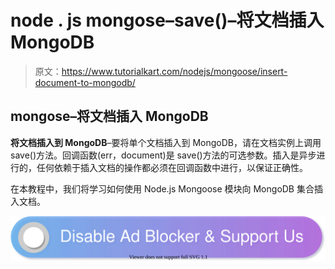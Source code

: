 # node . js mongose–save()–将文档插入 MongoDB

> 原文：<https://www.tutorialkart.com/nodejs/mongoose/insert-document-to-mongodb/>

## mongose–将文档插入 MongoDB

**将文档插入到 MongoDB**–要将单个文档插入到 MongoDB，请在文档实例上调用 save()方法。回调函数(err，document)是 save()方法的可选参数。插入是异步进行的，任何依赖于插入文档的操作都必须在回调函数中进行，以保证正确性。

在本教程中，我们将学习如何使用 Node.js Mongoose 模块向 MongoDB 集合插入文档。

[![](img/925da31b32d6bc3827932f6c8afb11bb.png)](https://www.tutorialkart.com/)